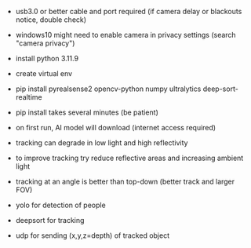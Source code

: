 - usb3.0 or better cable and port required (if camera delay or blackouts notice, double check)
- windows10 might need to enable camera in privacy settings (search "camera privacy")
- install python 3.11.9
- create virtual env
- pip install pyrealsense2 opencv-python numpy ultralytics deep-sort-realtime
- pip install takes several minutes (be patient)
- on first run, AI model will download (internet access required)

- tracking can degrade in low light and high reflectivity
- to improve tracking try reduce reflective areas and increasing ambient light
- tracking at an angle is better than top-down (better track and larger FOV)

- yolo for detection of people
- deepsort for tracking
- udp for sending (x,y,z=depth) of tracked object